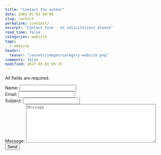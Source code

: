 ```yaml
---
title: "Contact the author"
date: 2001-01-01 08:00
slug: contact
permalink: /contact/
excerpt: "Contact form - no solicitations please"
read_time: false
categories: website
tags:
  - website
header:
  teaser: "/assets/images/category-website.png"
comments: false
modified: 2017-03-01 09:15
---
```

<form action="https://getsimpleform.com/messages?form_api_token=979967c8ee7a433750e1e52af549c5d2" method="post">
  <p>All fields are required.</p>
  <!-- all your input fields here.... -->
  <input type='hidden' name='redirect_to' value='http://alecsatin.github.io/message-sent.html' />
  Name: <input type='text' name='name' /><br />
  Email: <input type='text' name='email' /><br />
  Subject: <input type='text' name='subject' /><br />
  Message: <textarea id='message' name='message' placeholder='Message' rows='8' cols='50'></textarea>
  <input type='submit' value='Send' />
</form>
